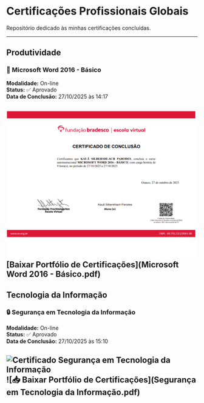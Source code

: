 # Certificações Profissionais Globais

Repositório dedicado às minhas certificações concluídas.

---
 
## Produtividade

### 📘 Microsoft Word 2016 - Básico  
**Modalidade:** On-line  
**Status:** ✅ Aprovado  
**Data de Conclusão:** 27/10/2025 às 14:17  

![Certificado Microsoft Word 2016 - Básico](certificado_word2016.webp)
[Baixar Portfólio de Certificações](Microsoft Word 2016 - Básico.pdf)
---

## Tecnologia da Informação

### 🔒 Segurança em Tecnologia da Informação  
**Modalidade:** On-line  
**Status:** ✅ Aprovado  
**Data de Conclusão:** 27/10/2025 às 15:10  

![Certificado Segurança em Tecnologia da Informação](certificado_segurançaTI.webp)
![📥 Baixar Portfólio de Certificações](Segurança em Tecnologia da Informação.pdf)
---
